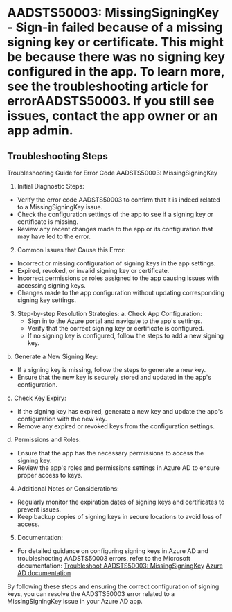 # AADSTS50003: MissingSigningKey - Sign-in failed because of a missing signing key or certificate. This might be because there was no signing key configured in the app. To learn more, see the troubleshooting article for errorAADSTS50003. If you still see issues, contact the app owner or an app admin.


## Troubleshooting Steps
Troubleshooting Guide for Error Code AADSTS50003: MissingSigningKey

1. Initial Diagnostic Steps:
- Verify the error code AADSTS50003 to confirm that it is indeed related to a MissingSigningKey issue.
- Check the configuration settings of the app to see if a signing key or certificate is missing.
- Review any recent changes made to the app or its configuration that may have led to the error.

2. Common Issues that Cause this Error:
- Incorrect or missing configuration of signing keys in the app settings.
- Expired, revoked, or invalid signing key or certificate.
- Incorrect permissions or roles assigned to the app causing issues with accessing signing keys.
- Changes made to the app configuration without updating corresponding signing key settings.

3. Step-by-step Resolution Strategies:
a. Check App Configuration:
   - Sign in to the Azure portal and navigate to the app's settings.
   - Verify that the correct signing key or certificate is configured.
   - If no signing key is configured, follow the steps to add a new signing key.

b. Generate a New Signing Key:
   - If a signing key is missing, follow the steps to generate a new key.
   - Ensure that the new key is securely stored and updated in the app's configuration.

c. Check Key Expiry:
   - If the signing key has expired, generate a new key and update the app's configuration with the new key.
   - Remove any expired or revoked keys from the configuration settings.

d. Permissions and Roles:
   - Ensure that the app has the necessary permissions to access the signing key.
   - Review the app's roles and permissions settings in Azure AD to ensure proper access to keys.

4. Additional Notes or Considerations:
- Regularly monitor the expiration dates of signing keys and certificates to prevent issues.
- Keep backup copies of signing keys in secure locations to avoid loss of access.

5. Documentation:
- For detailed guidance on configuring signing keys in Azure AD and troubleshooting AADSTS50003 errors, refer to the Microsoft documentation:
   [Troubleshoot AADSTS50003: MissingSigningKey](https://docs.microsoft.com/en-us/azure/active-directory/develop/reply-url-protection#error-aadsts5000304)
   [Azure AD documentation](https://docs.microsoft.com/en-us/azure/active-directory/)

By following these steps and ensuring the correct configuration of signing keys, you can resolve the AADSTS50003 error related to a MissingSigningKey issue in your Azure AD app.